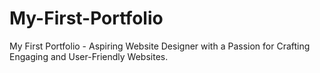 # My-First-Portfolio

My First Portfolio - Aspiring Website Designer with a Passion for Crafting Engaging and User-Friendly Websites.
